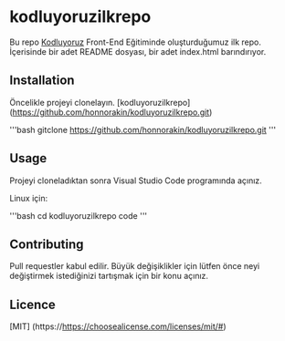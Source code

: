 # kodluyoruzilkrepo

Bu repo [Kodluyoruz](https://www.kodluyoruz.org) Front-End Eğitiminde oluşturduğumuz ilk repo. İçerisinde bir adet README dosyası, bir adet index.html barındırıyor.

## Installation

Öncelikle projeyi clonelayın. [kodluyoruzilkrepo] (https://github.com/honnorakin/kodluyoruzilkrepo.git)

'''bash
gitclone https://github.com/honnorakin/kodluyoruzilkrepo.git
'''

## Usage

Projeyi cloneladıktan sonra Visual Studio Code programında açınız.

Linux için:

'''bash
cd kodluyoruzilkrepo
code
'''

## Contributing

Pull requestler kabul edilir. Büyük değişiklikler için lütfen önce neyi değiştirmek istediğinizi tartışmak için bir konu açınız.

## Licence

[MIT] (https://https://choosealicense.com/licenses/mit/#)
